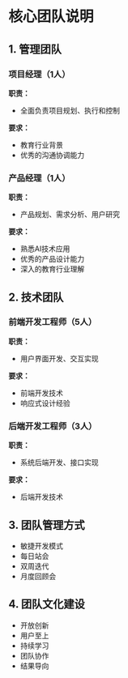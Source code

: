# 核心团队说明

## 1. 管理团队

### 项目经理（1人）
**职责：**
- 全面负责项目规划、执行和控制

**要求：**
- 教育行业背景
- 优秀的沟通协调能力

### 产品经理（1人）
**职责：**
- 产品规划、需求分析、用户研究

**要求：**
- 熟悉AI技术应用
- 优秀的产品设计能力
- 深入的教育行业理解

## 2. 技术团队

### 前端开发工程师（5人）
**职责：**
- 用户界面开发、交互实现

**要求：**
- 前端开发技术
- 响应式设计经验

### 后端开发工程师（3人）
**职责：**
- 系统后端开发、接口实现

**要求：**
- 后端开发技术


## 3. 团队管理方式

- 敏捷开发模式
- 每日站会
- 双周迭代
- 月度回顾会

## 4. 团队文化建设

- 开放创新
- 用户至上
- 持续学习
- 团队协作
- 结果导向